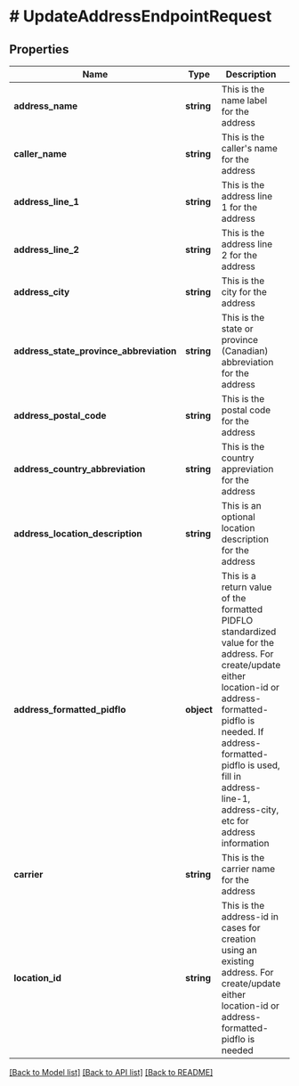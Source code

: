# # UpdateAddressEndpointRequest

## Properties

Name | Type | Description | Notes
------------ | ------------- | ------------- | -------------
**address_name** | **string** | This is the name label for the address |
**caller_name** | **string** | This is the caller&#39;s name for the address |
**address_line_1** | **string** | This is the address line 1 for the address | [optional]
**address_line_2** | **string** | This is the address line 2 for the address | [optional]
**address_city** | **string** | This is the city for the address | [optional]
**address_state_province_abbreviation** | **string** | This is the state or province (Canadian) abbreviation for the address | [optional]
**address_postal_code** | **string** | This is the postal code for the address | [optional]
**address_country_abbreviation** | **string** | This is the country appreviation for the address | [optional]
**address_location_description** | **string** | This is an optional location description for the address | [optional]
**address_formatted_pidflo** | **object** | This is a return value of the formatted PIDFLO standardized value for the address. For create/update either location-id or address-formatted-pidflo is needed. If address-formatted-pidflo is used, fill in address-line-1, address-city, etc for address information | [optional]
**carrier** | **string** | This is the carrier name for the address | [optional]
**location_id** | **string** | This is the address-id in cases for creation using an existing address. For create/update either location-id or address-formatted-pidflo is needed | [optional]

[[Back to Model list]](../../README.md#models) [[Back to API list]](../../README.md#endpoints) [[Back to README]](../../README.md)

